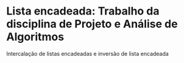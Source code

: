 # Lista encadeada: Trabalho da disciplina de Projeto e Análise de Algoritmos
Intercalação de listas encadeadas e inversão de lista encadeada
